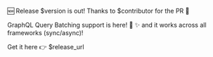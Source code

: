 🆕 Release $version is out! Thanks to $contributor for the PR 👏

GraphQL Query Batching support is here! 🍓 ✨ and it works across all frameworks (sync/async)!

Get it here 👉 $release_url

